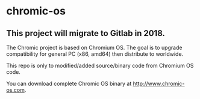 # chromic-os

This project will migrate to Gitlab in 2018.
--------------------------------------------

The Chromic project is based on Chromium OS.
The goal is to upgrade compatibility for general PC (x86, amd64) then distribute to worldwide.

This repo is only to modified/added source/binary code from Chromium OS code.

You can download complete Chromic OS binary at http://www.chromic-os.com.

